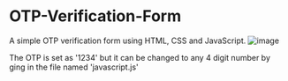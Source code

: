 # OTP-Verification-Form
A simple OTP verification form using HTML, CSS and JavaScript.
![image](https://github.com/athxrva07/OTP-Verification-Form/assets/130344032/621c166a-eea2-4e12-91df-42bb9168fe84)

The OTP is set as '1234' but it can be changed to any 4 digit number by ging in the file named 'javascript.js'
